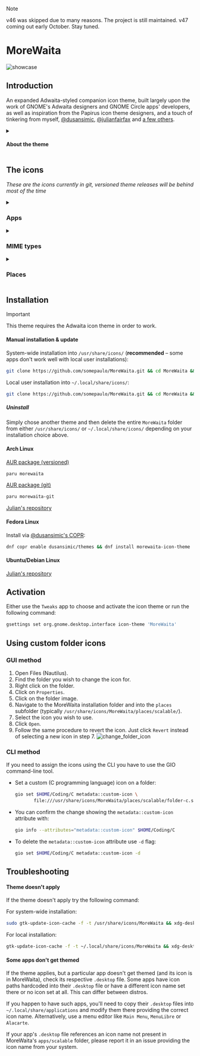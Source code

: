 > [!NOTE]
> v46 was skipped due to many reasons. The project is still maintained. v47 coming out early October. Stay tuned.

# MoreWaita

![showcase](https://repository-images.githubusercontent.com/543632052/3eca878b-6b04-49d9-a5f6-c369569fa610)

## Introduction

An expanded Adwaita-styled companion icon theme, built largely upon the work of GNOME's Adwaita designers and GNOME Circle apps' developers, as well as inspiration from the Papirus icon theme designers, and a touch of tinkering from myself, [@dusansimic](https://github.com/dusansimic), [@julianfairfax](https://github.com/julianfairfax) and [a few others](https://github.com/somepaulo/MoreWaita/graphs/contributors).

<details>
<summary><h4>About the theme</h4></summary>

The purpose of this theme is to provide third-party apps with a consistent look and feel in Gnome Shell.

The goal of MoreWaita is to add to Adwaita, not modify it, and to do roughly what Breeze does for KDE. This theme does not override any Adwaita icons, nor any Gnome Circle apps icons, nor icons that generally fit into the Adwaita paradigm (like Transmission GTK). Currently, this theme is way less all-inclusive than many others, but the aim is to be on par with Papirus some day. However, this is (mostly) a one-man hobby effort, albeit with some greatly appreciated help, so suggestions, requests, PRs and contributions are very welcome. Please read CONTRIBUTING.md before submitting PRs.

For most icons, especially branded ones, the general idea is to stay as close as possible to the original icons – to the point of using them in full – and giving them the distinct Adwaita 'perspective' and general flatness. One thing this theme deviates from is the Gnome colour palette in brand icons – MoreWaita keeps the brand colours.

This theme is built and tested against vanilla Gnome on Arch Linux. If an icon is in the theme, but is not applying to your app, please open an issue and mention the icon name referenced in your app's `.desktop` file.
</details>

## The icons

_These are the icons currently in git, versioned theme releases will be behind most of the time_
<details>
<summary><h3>Apps</h3></summary>

![icon](./apps/scalable/abiword.svg "Abiword")
![icon](./apps/scalable/gnome-aisleriot.svg "Aisleriot Solitaire")
![icon](./apps/scalable/alacritty.svg "Alacritty")
![icon](./apps/scalable/androidstudio.svg "Android Studio")
![icon](./apps/scalable/android-studio-canary.svg "Android Studio Canary")
![icon](./apps/scalable/anydesk.svg "AnyDesk")
![icon](./apps/scalable/ardour.svg "Ardour")
![icon](./apps/scalable/atomix.svg "Atomix")
![icon](./apps/scalable/audacity.svg "Audacity")
![icon](./apps/scalable/bitwarden.svg "Bitwarden")
![icon](./apps/scalable/bitwig-studio.svg "Bitwig Studio")
![icon](./apps/scalable/bleachbit.svg "Bleachbit")
![icon](./apps/scalable/blender.svg "Blender")
![icon](./apps/scalable/brave-desktop.svg "Brave")
![icon](./apps/scalable/dev.bsnes.bsnes.svg "BSNES")
![icon](./apps/scalable/btop.svg "Btop")
![icon](./apps/scalable/accessories-character-map.svg "Character Map")
![icon](./apps/scalable/calibre.svg "Calibre")
![icon](./apps/scalable/calibre-ebook-edit.svg "Calibre Editor")
![icon](./apps/scalable/calibre-viewer.svg "Calibre Viewer")
![icon](./apps/scalable/carla.svg "Carla")
![icon](./apps/scalable/carla-control.svg "Carla Control")
![icon](./apps/scalable/cawbird.svg "Cawbird")
![icon](./apps/scalable/chromium-browser.svg "Chromium")
![icon](./apps/scalable/clamtk.svg "ClamTK")
![icon](./apps/scalable/de.leopoldluley.Clapgrep.svg "Clapgrep")
![icon](./apps/scalable/com.github.rafostar.Clapper.svg "Clapper")
![icon](./apps/scalable/CMakeSetup.svg "CMake Setup")
![icon](./apps/scalable/org.cockpit_project.CockpitClient.svg "Cockpit Client")
![icon](./apps/scalable/codeblocks.svg "Code::Blocks")
![icon](./apps/scalable/code-oss.svg "Code OSS")
![icon](./apps/scalable/corectrl.svg "CoreCtrl")
![icon](./apps/scalable/cups.svg "CUPS")
![icon](./apps/scalable/darktable.svg "Darktable")
![icon](./apps/scalable/resolve.svg "DaVinci Resolve")
![icon](./apps/scalable/dbeaver.svg "DBeaver")
![icon](./apps/scalable/preferences-desktop-theme.svg "Desktop Preferences")
![icon](./apps/scalable/discord.svg "Discord")
![icon](./apps/scalable/discord-canary.svg "Discord Canary")
![icon](./apps/scalable/org.DolphinEmu.dolphin-emu.svg "Dolphin Emulator")
![icon](./apps/scalable/eclipse.svg "Eclipse")
![icon](./apps/scalable/electron.svg "Electron")
![icon](./apps/scalable/electrum.svg "Electrum")
![icon](./apps/scalable/io.element.Element.svg "Element")
![icon](./apps/scalable/enpass.svg "Enpass")
![icon](./apps/scalable/etcher.svg "Etcher")
![icon](./apps/scalable/facebook-messenger.svg "Facebook Messenger")
![icon](./apps/scalable/org.fdroid.Repomaker.svg "F-Droid Repomaker")
![icon](./apps/scalable/figma.svg "Figma")
![icon](./apps/scalable/filezilla.svg "FileZilla")
![icon](./apps/scalable/firefox.svg "Firefox")
![icon](./apps/scalable/firefox-developer-edition.svg "Firefox Developer Edition")
![icon](./apps/scalable/firewall-config.svg "Firewalld")
![icon](./apps/scalable/fish.svg "Fish Shell")
![icon](./apps/scalable/flightgear.svg "FlightGear")
![icon](./apps/scalable/fgcom.svg "FlightGear FGCom")
![icon](./apps/scalable/foobar2000.svg "Foobar 2000")
![icon](./apps/scalable/freac.svg "Fre:ac")
![icon](./apps/scalable/freetube.svg "FreeTube")
![icon](./apps/scalable/fuse-emulator.svg "Fuse Spectrum Emulator")
![icon](./apps/scalable/gda-browser-5.0.svg "Gda Browser")
![icon](./apps/scalable/gda-control-center.svg "Gda Control Center")
![icon](./apps/scalable/geany.svg "Geany")
![icon](./apps/scalable/genymotion.svg "Genymotion")
![icon](./apps/scalable/geogebra.svg "Geogebra")
![icon](./apps/scalable/gimp.svg "GIMP")
![icon](./apps/scalable/github-desktop.svg "GitHub Desktop")
![icon](./apps/scalable/gitkraken.svg "GitKraken")
![icon](./apps/scalable/godot.svg "Godot")
![icon](./apps/scalable/google-chrome.svg "Google Chrome")
![icon](./apps/scalable/google-earth.svg "Google Earth")
![icon](./apps/scalable/gparted.svg "GParted")
![icon](./apps/scalable/gpsd-logo.svg "GPSd")
![icon](./apps/scalable/grapejuice.svg "Grapejuice")
![icon](./apps/scalable/grapejuice-roblox-player.svg "Grapejuice Player")
![icon](./apps/scalable/grapejuice-roblox-studio.svg "Grapejuice Studio")
![icon](./apps/scalable/grub-customizer.svg "GRUB Customizer")
![icon](./apps/scalable/gsmartcontrol.svg "GSmartControl")
![icon](./apps/scalable/gufw.svg "GUFW")
![icon](./apps/scalable/fr.handbrake.ghb.svg "Handbrake")
![icon](./apps/scalable/hardinfo.svg "Hardinfo")
![icon](./apps/scalable/headlines.svg "Headlines")
![icon](./apps/scalable/heroic.svg "Heroic Launcher")
![icon](./apps/scalable/hp_logo.svg "HP")
![icon](./apps/scalable/htop.svg "Htop")
![icon](./apps/scalable/hwloc.svg "Hardware Locality")
![icon](./apps/scalable/org.inkscape.Inkscape.svg "Inkscape")
![icon](./apps/scalable/input-remapper.svg "Input Remapper")
![icon](./apps/scalable/insomnia.svg "Insomnia")
![icon](./apps/scalable/java-openjdk.svg "Java")
![icon](./apps/scalable/jdownloader.svg "JDownloader")
![icon](./apps/scalable/fleet.svg "JetBrains Fleet")
![icon](./apps/scalable/intellij.svg "JetBrains IntelliJ IDEA")
![icon](./apps/scalable/clion.svg "JetBrains CLion")
![icon](./apps/scalable/datagrip.svg "JetBrains DataGrip")
![icon](./apps/scalable/dataspell.svg "JetBrains DataSpell")
![icon](./apps/scalable/goland.svg "JetBrains GoLand")
![icon](./apps/scalable/phpstorm.svg "JetBrains PhpStorm")
![icon](./apps/scalable/pycharm.svg "JetBrains PyCharm")
![icon](./apps/scalable/rider.svg "JetBrains Rider")
![icon](./apps/scalable/rubymine.svg "JetBrains RubyMine")
![icon](./apps/scalable/webstorm.svg "JetBrains WebStorm")
![icon](./apps/scalable/jetbrains-toolbox.svg "JetBrains Toolbox")
![icon](./apps/scalable/joplin.svg "Joplin")
![icon](./apps/scalable/josm.svg "JOSM")
![icon](./apps/scalable/jupyter.svg "Jupyter")
![icon](./apps/scalable/kate.svg "Kate")
![icon](./apps/scalable/keepassxc.svg "Keepass XC")
![icon](./apps/scalable/kdenlive.svg "KDEnlive")
![icon](./apps/scalable/kitty.svg "Kitty")
![icon](./apps/scalable/kolourpaint.svg "Kolourpaint")
![icon](./apps/scalable/krita.svg "Krita")
![icon](./apps/scalable/kruler.svg "Kruler")
![icon](./apps/scalable/kvantum.svg "Kvantum")
![icon](./apps/scalable/libreoffice-writer.svg "LibreOffice Writer")
![icon](./apps/scalable/libreoffice-calc.svg "LibreOffice Calc")
![icon](./apps/scalable/libreoffice-impress.svg "LibreOffice Impress")
![icon](./apps/scalable/libreoffice-draw.svg "LibreOffice Draw")
![icon](./apps/scalable/libreoffice-math.svg "LibreOffice Math")
![icon](./apps/scalable/libreoffice-base.svg "LibreOffice Base")
![icon](./apps/scalable/libreoffice-chart.svg "LibreOffice Chart")
![icon](./apps/scalable/libreoffice-basic.svg "LibreOffice Basic")
![icon](./apps/scalable/libreoffice-startcenter.svg "LibreOffice StartCenter")
![icon](./apps/scalable/librewolf.svg "Librewolf")
![icon](./apps/scalable/liferea.svg "Liferea")
![icon](./apps/scalable/logseq.svg "Logseq")
![icon](./apps/scalable/lvim.svg "LunarVim")
![icon](./apps/scalable/mailspring.svg "Mailspring")
![icon](./apps/scalable/mathematica.svg "Mathematica")
![icon](./apps/scalable/mattermost.svg "Mattermost")
![icon](./apps/scalable/MediathekView.svg "MediathekView")
![icon](./apps/scalable/mediainfo.svg "Mediainfo")
![icon](./apps/scalable/com.tonikelope.MegaBasterd.svg "MegaBasterd")
![icon](./apps/scalable/net.kuribo64.melonDS.svg "melonDS")
![icon](./apps/scalable/menulibre.svg "Menulibre")
![icon](./apps/scalable/micro.svg "Micro")
![icon](./apps/scalable/microsoft-edge.svg "Microsoft Edge")
![icon](./apps/scalable/minecraft.svg "Minecraft")
![icon](./apps/scalable/mockoon.svg "Mockoon")
![icon](./apps/scalable/monero.svg "Monero")
![icon](./apps/scalable/mpv.svg "mpv")
![icon](./apps/scalable/mumble.svg "Mumble")
![icon](./apps/scalable/nvim.svg "Neovim")
![icon](./apps/scalable/gnome-nettool.svg "Network Tools")
![icon](./apps/scalable/preferences-system-network.svg "Network Preferences")
![icon](./apps/scalable/network-wired.svg "Network Wired")
![icon](./apps/scalable/nextcloud.svg "NextCloud")
![icon](./apps/scalable/nufraw.svg "nUFRaw")
![icon](./apps/scalable/nvidia.svg "nVidia Settings")
![icon](./apps/scalable/nvtop.svg "NVTOP")
![icon](./apps/scalable/com.obsproject.Studio.svg "OBS Studio")
![icon](./apps/scalable/obsidian.svg "Obsidian")
![icon](./apps/scalable/onetagger.svg "One Tagger")
![icon](./apps/scalable/org.onlyoffice.desktopeditors.svg "ONLYOFFICE")
![icon](./apps/scalable/openra-cnc.svg "OpenRA Command & Conquer")
![icon](./apps/scalable/openra-d2k.svg "OpenRA Dune 2000")
![icon](./apps/scalable/openra-ra.svg "OpenRA Red Alert")
![icon](./apps/scalable/opera.svg "Opera")
![icon](./apps/scalable/osmscout-server.svg "OSM Scout")
![icon](./apps/scalable/pacseek.svg "Pacseek")
![icon](./apps/scalable/pamac.svg "Pamac")
![icon](./apps/scalable/org.parlatype.Parlatype.svg "Parlatype")
![icon](./apps/scalable/pavucontrol.svg "PulseAudio Volume Control")
![icon](./apps/scalable/pidgin.svg "Pidgin")
![icon](./apps/scalable/net.poedit.Poedit.svg "Poedit")
![icon](./apps/scalable/popcorntime.svg "Popcorn Time")
![icon](./apps/scalable/postman.svg "Postman")
![icon](./apps/scalable/org.gnome.PowerStats.svg "Power Statistics")
![icon](./apps/scalable/prismlauncher.svg "Prism Launcher")
![icon](./apps/scalable/projectM.svg "projectM")
![icon](./apps/scalable/protonmail-bridge.svg "Proton Mail")
![icon](./apps/scalable/protonmail-ie.svg "Proton Mail Import Export App")
![icon](./apps/scalable/protonvpn-gui.svg "Proton VPN")
![icon](./apps/scalable/pulsar.svg "Pulsar")
![icon](./apps/scalable/pure-maps.svg "Pure Maps")
![icon](./apps/scalable/qbittorrent.svg "qBitTorrent")
![icon](./apps/scalable/qt5ct.svg "Qt Control Center")
![icon](./apps/scalable/assistant.svg "Qt Assistant")
![icon](./apps/scalable/qdbusviewer.svg "Qt dbus Viewer")
![icon](./apps/scalable/QtProject-designer.svg "Qt Designer")
![icon](./apps/scalable/linguist.svg "Qt Linguist")
![icon](./apps/scalable/qv4l2.svg "Qt Video for Linux Utility")
![icon](./apps/scalable/io.github.quodlibet.QuodLibet.svg "QuodLibet")
![icon](./apps/scalable/io.github.quodlibet.ExFalso.svg "ExFalso")
![icon](./apps/scalable/qutebrowser.svg "Qute Browser")
![icon](./apps/scalable/rawtherapee.svg "RawTherapee")
![icon](./apps/scalable/retroarch.svg "Retro Arch")
![icon](./apps/scalable/rstudio.svg "RStudio")
![icon](./apps/scalable/rustdesk.svg "RustDesk")
![icon](./apps/scalable/saber.svg "Saber")
![icon](./apps/scalable/scrcpy.svg "Scrcpy")
![icon](./apps/scalable/guiscrcpy.svg "GUI Scrcpy")
![icon](./apps/scalable/scribus.svg "Scribus")
![icon](./apps/scalable/session-desktop.svg "Session")
![icon](./apps/scalable/setzer.svg "Setzer")
![icon](./apps/scalable/shotwell.svg "Shotwell")
![icon](./apps/scalable/one.alynx.showmethekey.svg "Show Me the Key")
![icon](./apps/scalable/signal-desktop.svg "Signal")
![icon](./apps/scalable/skypeforlinux.svg "Skype")
![icon](./apps/scalable/slack.svg "Slack")
![icon](./apps/scalable/system-software-install.svg "Software")
![icon](./apps/scalable/soundconverter.svg "Sound Converter")
![icon](./apps/scalable/spek.svg "Spek")
![icon](./apps/scalable/spotify.svg "Spotify")
![icon](./apps/scalable/spyder.svg "Spyder")
![icon](./apps/scalable/standard-notes.svg "Standard Notes")
![icon](./apps/scalable/steam-icon.svg "Steam")
![icon](./apps/scalable/stellarium.svg "Stellarium")
![icon](./apps/scalable/stoken-gui.svg "Security Token")
![icon](./apps/scalable/strawberry.svg "Strawberry")
![icon](./apps/scalable/sublime-merge.svg "Sublime Merge")
![icon](./apps/scalable/sublime-text.svg "Sublime Text")
![icon](./apps/scalable/surfshark.svg "Surfshark")
![icon](./apps/scalable/suyu.svg "Suyu")
![icon](./apps/scalable/syncthing-gtk.svg "Syncthing")
![icon](./apps/scalable/teams.svg "Teams")
![icon](./apps/scalable/TeamViewer.svg "TeamViewer")
![icon](./apps/scalable/telegram.svg "Telegram")
![icon](./apps/scalable/texstudio.svg "Texstudio")
![icon](./apps/scalable/thunderbird.svg "Thunderbird")
![icon](./apps/scalable/todoist.svg "Todoist")
![icon](./apps/scalable/tor-browser.svg "TOR Browser")
![icon](./apps/scalable/unityhub.svg "Unity Hub")
![icon](./apps/scalable/unity-editor-icon.svg "Unity Editor")
![icon](./apps/scalable/viber.svg "Viber")
![icon](./apps/scalable/vim.svg "Vim")
![icon](./apps/scalable/virtualbox.svg "VirtualBox")
![icon](./apps/scalable/virt-manager.svg "Virtual Machine Manager")
![icon](./apps/scalable/visual-studio-code.svg "Visual Studio Code")
![icon](./apps/scalable/vivaldi.svg "Vivaldi")
![icon](./apps/scalable/vlc.svg "VLC")
![icon](./apps/scalable/vmware-workstation.svg "VMware Workstation")
![icon](./apps/scalable/vscodium.svg "VSCodium")
![icon](./apps/scalable/warpinator.svg "Warpinator")
![icon](./apps/scalable/com.github.eneshecan.WhatsAppForLinux.svg "WhatsApp")
![icon](./apps/scalable/windscribe.svg "Windscribe")
![icon](./apps/scalable/xdvi.svg "xdvi")
![icon](./apps/scalable/xsane.svg "xSane")
![icon](./apps/scalable/yandex-browser.svg "Yandex Browser")
![icon](./apps/scalable/yuzu.svg "Yuzu")
![icon](./apps/scalable/zaproxy.svg "Zed Attack Proxy (ZAP)")
![icon](./apps/scalable/zed.svg "Zed")
![icon](./apps/scalable/Zoom.svg "Zoom")
![icon](./apps/scalable/zrythm.svg "Zrythm")
</details>
<details>
<summary><h3>MIME types</h3></summary>

![icon](./mimes/scalable/android-package-archive.svg "APK")
![icon](./mimes/scalable/application-x-iso9600-appimage.svg "AppImage") 
![icon](./mimes/scalable/application-x-deb.svg "deb")
![icon](./mimes/scalable/application-vnd.flatpak.svg "Flatpak") 
![icon](./mimes/scalable/application-x-rpm.svg "rpm")
![icon](./mimes/scalable/application-vnd.snap.svg "Snap")
![icon](./mimes/scalable/application-x-cd-image.svg "CD Image")
![icon](./mimes/scalable/application-x-java-archive.svg "Java Archive")
![icon](./mimes/scalable/application-vnd.adobe.aftereffects.project.svg "Adobe AfterEffects Project") 
![icon](./mimes/scalable/application-illustrator.svg "Adobe Illustrator")
![icon](./mimes/scalable/application-x-adobe-indesign.svg "Adobe InDesign")
![icon](./mimes/scalable/application-x-photoshop.svg "Adobe Photoshop")
![icon](./mimes/scalable/application-vnd.adobe.xd.svg "Adobe XD")
![icon](./mimes/scalable/application-x-audacity-project.svg "Audacity Project")
![icon](./mimes/scalable/application-octet-stream.svg "Binary")
![icon](./mimes/scalable/application-x-bitwig-studio.svg "Bitwig Studio")
![icon](./mimes/scalable/com.bitwig.BitwigStudio.audio-x.dawproject.svg "Bitwig Studio Project")
![icon](./mimes/scalable/text-x-c.svg "C")
![icon](./mimes/scalable/text-x-chdr.svg "C Header")
![icon](./mimes/scalable/text-x-cpp.svg "C++")
![icon](./mimes/scalable/text-x-cpphdr.svg "C++ Header")
![icon](./mimes/scalable/text-x-csharp.svg "C#")
![icon](./mimes/scalable/application-vnd.comicbook+zip.svg "Comic Book")
![icon](./mimes/scalable/text-css.svg "CSS")
![icon](./mimes/scalable/application-epub+zip.svg "eBook")
![icon](./mimes/scalable/text-x-go.svg "Go")
![icon](./mimes/scalable/application-x-godot-project.svg "Godot Project")
![icon](./mimes/scalable/application-vnd.iccprofile.svg "ICC Profile")
![icon](./mimes/scalable/text-x-java.svg "java")
![icon](./mimes/scalable/text-x-javascript.svg "JavaScript")
![icon](./mimes/scalable/application-json.svg "JSON")
![icon](./mimes/scalable/text-x-lua.svg "Lua")
![icon](./mimes/scalable/text-x-makefile.svg "Makefile")
![icon](./mimes/scalable/application-mathematica.svg "Mathematica")
![icon](./mimes/scalable/text-x-markdown.svg "Markdown")
![icon](./mimes/scalable/text-x-meson.svg "Meson")
![icon](./mimes/scalable/application-x-model.svg "Model")
![icon](./mimes/scalable/oasis-text.svg "Office Document")
![icon](./mimes/scalable/oasis-spreadsheet.svg "Office Spreadsheet")
![icon](./mimes/scalable/oasis-presentation.svg "Office Presentation")
![icon](./mimes/scalable/oasis-drawing.svg "Office Drawing")
![icon](./mimes/scalable/oasis-web.svg "Office HTML")
![icon](./mimes/scalable/oasis-database.svg "Office Database")
![icon](./mimes/scalable/oasis-formula.svg "Office Formula")
![icon](./mimes/scalable/oasis-master-document.svg "Office Master Document")
![icon](./mimes/scalable/oasis-empty.svg "Office Empty")
![icon](./mimes/scalable/oasis-text-template.svg "Office Document Template")
![icon](./mimes/scalable/oasis-spreadsheet-template.svg "Office Spreadsheet Template")
![icon](./mimes/scalable/oasis-presentation-template.svg "Office Presentation Template")
![icon](./mimes/scalable/oasis-drawing-template.svg "Office Drawing Template")
![icon](./mimes/scalable/oasis-web-template.svg "Office HTML Template")
![icon](./mimes/scalable/oasis-database-template.svg "Office Database Template")
![icon](./mimes/scalable/oasis-formula-template.svg "Office Formula Template")
![icon](./mimes/scalable/oasis-master-document-template.svg "Office Master Document Template")
![icon](./mimes/scalable/oasis-empty-template.svg "Office Empty Template")
![icon](./mimes/scalable/text-x-patch.svg "Patch")
![icon](./mimes/scalable/application-x-perl.svg "Perl")
![icon](./mimes/scalable/application-pgp-encrypted.svg "PGP Encrypted")
![icon](./mimes/scalable/application-pgp-keys.svg "PGP Key")
![icon](./mimes/scalable/application-pgp-signature.svg "PGP Signature")
![icon](./mimes/scalable/application-pkix-cert.svg "PGP Certificate")
![icon](./mimes/scalable/application-x-php.svg "PHP")
![icon](./mimes/scalable/application-postscript.svg "PostScript")
![icon](./mimes/scalable/text-x-python.svg "Python")
![icon](./mimes/scalable/application-x-python-bytecode.svg "Python Bytecode")
![icon](./mimes/scalable/text-x-r.svg "R")
![icon](./mimes/scalable/text-x-r-markdown.svg "R Markdown")
![icon](./mimes/scalable/text-x-ruby.svg "Ruby")
![icon](./mimes/scalable/text-rust.svg "Rust")
![icon](./mimes/scalable/application-vnd.scribus.svg "Scribus")
![icon](./mimes/scalable/text-x-script.svg "Shell Script")
![icon](./mimes/scalable/application-x-subrip.svg "Subtitles")
![icon](./mimes/scalable/text-x-tex.svg "TEX")
![icon](./mimes/scalable/application-x-theme.svg "Theme")
![icon](./mimes/scalable/application-toml.svg "TOML")
![icon](./mimes/scalable/application-x-bittorrent.svg "Torrent")
![icon](./mimes/scalable/text-x-gettext-translation.svg "Translation")
![icon](./mimes/scalable/text-x-gettext-translation-template.svg "Translation Template")
![icon](./mimes/scalable/application-x-gettext-translation.svg "Translation Compiled")
![icon](./mimes/scalable/text-x-typescript.svg "TypeScript")
![icon](./mimes/scalable/text-x-vala.svg "Vala")
![icon](./mimes/scalable/application-xml.svg "XML")
![icon](./mimes/scalable/application-x-xopp.svg "xApp")
![icon](./mimes/scalable/application-x-yaml.svg "YAML")
![icon](./mimes/scalable/virtualbox-hdd.svg "VirtualBox HDD Image")
![icon](./mimes/scalable/virtualbox-ova.svg "VirtualBox OVA Image")
![icon](./mimes/scalable/virtualbox-ovf.svg "VirtualBox OVF Image")
![icon](./mimes/scalable/virtualbox-vbox.svg "VirtualBox VBox Image")
![icon](./mimes/scalable/virtualbox-vbox-extpack.svg "VirtualBox VBox Extension Pack Image")
![icon](./mimes/scalable/virtualbox-vdi.svg "VirtualBox VDI Image")
![icon](./mimes/scalable/virtualbox-vhd.svg "VirtualBox VHD Image")
![icon](./mimes/scalable/virtualbox-vmdk.svg "VirtualBox VMDK Image")
</details>
<details>
<summary><h3>Places</h3></summary>

![icon](./places/scalable/folder-appimage.svg "AppImage")
![icon](./places/scalable/folder-archlinux.svg "Arch Linux")
![icon](./places/scalable/folder-arduino.svg "Arduino")
![icon](./places/scalable/folder-backup.svg "Backup")
![icon](./places/scalable/folder-bitwig.svg "Bitwig")
![icon](./places/scalable/folder-blender.svg "Blender")
![icon](./places/scalable/folder-books.svg "Books")
![icon](./places/scalable/folder-c.svg "C")
![icon](./places/scalable/folder-camera.svg "Camera")
![icon](./places/scalable/folder-code.svg "Code")
![icon](./places/scalable/folder-codeberg.svg "Codeberg")
![icon](./places/scalable/folder-cplusplus.svg "C++")
![icon](./places/scalable/folder-csharp.svg "C#")
![icon](./places/scalable/folder-dropbox.svg "Dropbox")
![icon](./places/scalable/folder-emacs.svg "Emacs")
![icon](./places/scalable/folder-extensions.svg "Extensions")
![icon](./places/scalable/folder-fedora.svg "Fedora")
![icon](./places/scalable/folder-freecad.svg "FreeCAD")
![icon](./places/scalable/folder-games.svg "Games")
![icon](./places/scalable/folder-gimp.svg "GIMP")
![icon](./places/scalable/folder-git.svg "Git")
![icon](./places/scalable/folder-github.svg "GitHub")
![icon](./places/scalable/folder-gitlab.svg "GitLab")
![icon](./places/scalable/folder-gnome.svg "GNOME")
![icon](./places/scalable/folder-go.svg "GO")
![icon](./places/scalable/folder-godot.svg "Godot")
![icon](./places/scalable/folder-inkscape.svg "Inkscape")
![icon](./places/scalable/folder-java.svg "Java")
![icon](./places/scalable/folder-kde.svg "KDE")
![icon](./places/scalable/folder-kicad.svg "KiCad")
![icon](./places/scalable/folder-lua.svg "Lua")
![icon](./places/scalable/folder-mega.svg "Mega")
![icon](./places/scalable/folder-money.svg "Money")
![icon](./places/scalable/folder-neovim.svg "Neovim")
![icon](./places/scalable/folder-nextcloud.svg "NextCloud")
![icon](./places/scalable/folder-openscad.svg "OpenSCAD")
![icon](./places/scalable/folder-opensuse.svg "OpenSUSE")
![icon](./places/scalable/folder-private.svg "Private")
![icon](./places/scalable/folder-projects.svg "Projects")
![icon](./places/scalable/folder-python.svg "Python")
![icon](./places/scalable/folder-r.svg "R")
![icon](./places/scalable/folder-redhat.svg "Red Hat")
![icon](./places/scalable/folder-ruby.svg "Ruby")
![icon](./places/scalable/folder-rust.svg "Rust")
![icon](./places/scalable/folder-school.svg "School")
![icon](./places/scalable/folder-screencast.svg "Screencast")
![icon](./places/scalable/folder-screenshot.svg "Screenshot")
![icon](./places/scalable/folder-shell.svg "Shell")
![icon](./places/scalable/folder-syncthing.svg "Syncthing")
![icon](./places/scalable/folder-temp.svg "Temp")
![icon](./places/scalable/folder-ubuntu.svg "Ubuntu")
![icon](./places/scalable/folder-user.svg "User")
![icon](./places/scalable/folder-vala.svg "Vala")
![icon](./places/scalable/folder-work.svg "Work")

### Legacy Places
![icon](./places/scalable/folder-appimage-legacy.svg "AppImage")
![icon](./places/scalable/folder-archlinux-legacy.svg "Arch Linux")
![icon](./places/scalable/folder-arduino-legacy.svg "Arduino")
![icon](./places/scalable/folder-backup-legacy.svg "Backup")
![icon](./places/scalable/folder-bitwig-legacy.svg "Bitwig")
![icon](./places/scalable/folder-blender-legacy.svg "Blender")
![icon](./places/scalable/folder-books-legacy.svg "Books")
![icon](./places/scalable/folder-c-legacy.svg "C")
![icon](./places/scalable/folder-camera-legacy.svg "Camera")
![icon](./places/scalable/folder-code-legacy.svg "Code")
![icon](./places/scalable/folder-codeberg-legacy.svg "Codeberg")
![icon](./places/scalable/folder-cplusplus-legacy.svg "C++")
![icon](./places/scalable/folder-csharp-legacy.svg "C#")
![icon](./places/scalable/folder-dropbox-legacy.svg "Dropbox")
![icon](./places/scalable/folder-emacs-legacy.svg "Emacs")
![icon](./places/scalable/folder-extensions-legacy.svg "Extensions")
![icon](./places/scalable/folder-fedora-legacy.svg "Fedora")
![icon](./places/scalable/folder-freecad-legacy.svg "FreeCAD")
![icon](./places/scalable/folder-games-legacy.svg "Games")
![icon](./places/scalable/folder-gimp-legacy.svg "GIMP")
![icon](./places/scalable/folder-git-legacy.svg "Git")
![icon](./places/scalable/folder-github-legacy.svg "GitHub")
![icon](./places/scalable/folder-gitlab-legacy.svg "GitLab")
![icon](./places/scalable/folder-gnome-legacy.svg "GNOME")
![icon](./places/scalable/folder-go-legacy.svg "GO")
![icon](./places/scalable/folder-godot-legacy.svg "Godot")
![icon](./places/scalable/folder-inkscape-legacy.svg "Inkscape")
![icon](./places/scalable/folder-java-legacy.svg "Java")
![icon](./places/scalable/folder-kde-legacy.svg "KDE")
![icon](./places/scalable/folder-kicad-legacy.svg "KiCad")
![icon](./places/scalable/folder-lua-legacy.svg "Lua")
![icon](./places/scalable/folder-mega-legacy.svg "Mega")
![icon](./places/scalable/folder-money-legacy.svg "Money")
![icon](./places/scalable/folder-neovim-legacy.svg "Neovim")
![icon](./places/scalable/folder-nextcloud-legacy.svg "NextCloud")
![icon](./places/scalable/folder-openscad-legacy.svg "OpenSCAD")
![icon](./places/scalable/folder-opensuse-legacy.svg "OpenSUSE")
![icon](./places/scalable/folder-private-legacy.svg "Private")
![icon](./places/scalable/folder-projects-legacy.svg "Projects")
![icon](./places/scalable/folder-python-legacy.svg "Python")
![icon](./places/scalable/folder-r-legacy.svg "R")
![icon](./places/scalable/folder-redhat-legacy.svg "Red Hat")
![icon](./places/scalable/folder-ruby-legacy.svg "Ruby")
![icon](./places/scalable/folder-rust-legacy.svg "Rust")
![icon](./places/scalable/folder-school-legacy.svg "School")
![icon](./places/scalable/folder-screencast-legacy.svg "Screencast")
![icon](./places/scalable/folder-screenshot-legacy.svg "Screenshot")
![icon](./places/scalable/folder-shell-legacy.svg "Shell")
![icon](./places/scalable/folder-syncthing-legacy.svg "Syncthing")
![icon](./places/scalable/folder-temp-legacy.svg "Temp")
![icon](./places/scalable/folder-ubuntu-legacy.svg "Ubuntu")
![icon](./places/scalable/folder-user-legacy.svg "User")
![icon](./places/scalable/folder-vala-legacy.svg "Vala")
![icon](./places/scalable/folder-work-legacy.svg "Work")
</details>

## Installation

> [!IMPORTANT]
> This theme requires the Adwaita icon theme in order to work.

#### Manual installation & update

System-wide installation into `/usr/share/icons/` (**recommended** – some apps don't work well with local user installations):

```sh
git clone https://github.com/somepaulo/MoreWaita.git && cd MoreWaita && sudo ./install.sh
```

Local user installation into `~/.local/share/icons/`:

```sh
git clone https://github.com/somepaulo/MoreWaita.git && cd MoreWaita && ./install.sh
```

##### Uninstall

Simply chose another theme and then delete the entire `MoreWaita` folder from either `/usr/share/icons/` or `~/.local/share/icons/` depending on your installation choice above.

#### Arch Linux

[AUR package (versioned)](https://aur.archlinux.org/packages/morewaita)

```sh
paru morewaita
```

[AUR package (git)](https://aur.archlinux.org/packages/morewaita-git)

```sh
paru morewaita-git
```

[Julian's repository](https://gitlab.com/julianfairfax/package-repo#how-to-add-repository-for-arch-based-linux-distributions)

#### Fedora Linux

Install via [@dusansimic's COPR](https://copr.fedorainfracloud.org/coprs/dusansimic/themes):

```sh
dnf copr enable dusansimic/themes && dnf install morewaita-icon-theme
```

#### Ubuntu/Debian Linux

[Julian's repository](https://gitlab.com/julianfairfax/package-repo#how-to-add-repository-for-debian-based-linux-distributions)

## Activation

Either use the `Tweaks` app to choose and activate the icon theme or run the following command:

```sh
gsettings set org.gnome.desktop.interface icon-theme 'MoreWaita'
```

## Using custom folder icons

### GUI method

1. Open Files (Nautilus).
2. Find the folder you wish to change the icon for.
3. Right click on the folder.
4. Click on `Properties`.
5. Click on the folder image.
6. Navigate to the MoreWaita installation folder and into the `places` subfolder (typically `/usr/share/icons/MoreWaita/places/scalable/`).
7. Select the icon you wish to use.
8. Click `Open`.
9. Follow the same procedure to revert the icon. Just click `Revert` instead of selecting a new icon in step 7.
![change_folder_icon](https://github.com/somepaulo/MoreWaita/assets/15643750/05e88cbc-3c77-4e1b-a8bd-3e15b84972fa)

### CLI method

If you need to assign the icons using the CLI you have to use the GIO command-line tool.

- Set a custom (C programming language) icon on a folder:

    ```sh
    gio set $HOME/Coding/C metadata::custom-icon \
           file:///usr/share/icons/MoreWaita/places/scalable/folder-c.svg
    ```

- You can confirm the change showing the `metadata::custom-icon` attribute with:

    ```sh
    gio info --attributes="metadata::custom-icon" $HOME/Coding/C
    ```

- To delete the `metadata::custom-icon` attribute use `-d` flag:

    ```sh
    gio set $HOME/Coding/C metadata::custom-icon -d
    ```

## Troubleshooting

#### Theme doesn't apply

If the theme doesn't apply try the following command:

For system-wide installation:

```sh
sudo gtk-update-icon-cache -f -t /usr/share/icons/MoreWaita && xdg-desktop-menu forceupdate
```

For local installation:

```sh
gtk-update-icon-cache -f -t ~/.local/share/icons/MoreWaita && xdg-desktop-menu forceupdate
```

#### Some apps don't get themed

If the theme applies, but a particular app doesn't get themed (and its icon is in MoreWaita), check its respective `.desktop` file. Some apps have icon paths hardcoded into their `.desktop` file or have a different icon name set there or no icon set at all. This can differ between distros.

If you happen to have such apps, you'll need to copy their `.desktop` files into `~/.local/share/applications` and modify them there providing the correct icon name. Alternatively, use a menu editor like `Main Menu`, `MenuLibre` or `Alacarte`.

If your app's `.desktop` file references an icon name not present in MoreWaita's `apps/scalable` folder, please report it in an issue providing the icon name from your system.
